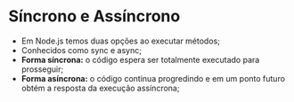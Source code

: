# Síncrono e Assíncrono

- Em Node.js temos duas opções ao executar métodos;
- Conhecidos como sync e async;
- **Forma síncrona:** o código espera ser totalmente executado para prosseguir;
- **Forma asíncrona:** o código continua progredindo e em um ponto futuro obtém a resposta da execução assíncrona;
